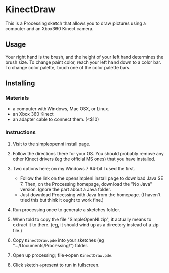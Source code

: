 # KinectDraw

This is a Processing sketch that allows you to draw pictures using a computer and an Xbox360 Kinect camera.

## Usage

Your right hand is the brush, and the height of your left hand determines the brush size.  To change paint color, reach your left hand down to a color bar.  To change color palette, touch one of the color palette bars.

## Installing

### Materials

* a computer with Windows, Mac OSX, or Linux.
* an Xbox 360 Kinect
* an adapter cable to connect them. (<$10)

### Instructions

1. Visit to the simpleopenni install page.
2. Follow the directions there for your OS. You should probably remove any other Kinect drivers (eg the official MS ones) that you have installed.
3. Two options here; on my Windows 7 64-bit I used the first.

    * Follow the link on the opensimpleni install page to download Java SE 7. Then, on the Processing homepage, download the "No Java" version. Ignore the part about a Java folder.
    * Just download Processing with Java from the homepage. (I haven't tried this but think it ought to work fine.)

4. Run processing once to generate a sketches folder.
5. When told to copy the file "SimpleOpenNI.zip", it actually means to extract it to there. (eg, it should wind up as a directory instead of a zip file.)
6. Copy `KinectDraw.pde` into your sketches (eg ".../Documents/Processing/") folder.
7. Open up processing; file->open `KinectDraw.pde`.
8. Click sketch->present to run in fullscreen.
